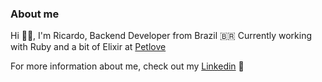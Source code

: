 ### About me

Hi 🙋‍♂️️, I'm Ricardo, Backend Developer from Brazil 🇧🇷
Currently working with Ruby and a bit of Elixir at [Petlove](https://www.petlove.com.br/)

For more information about me, check out my [Linkedin](https://www.linkedin.com/in/ricardo-eihara/) 🧐
